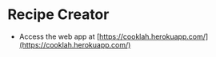 # Recipe Creator
- Access the web app at [https://cooklah.herokuapp.com/](https://cooklah.herokuapp.com/)